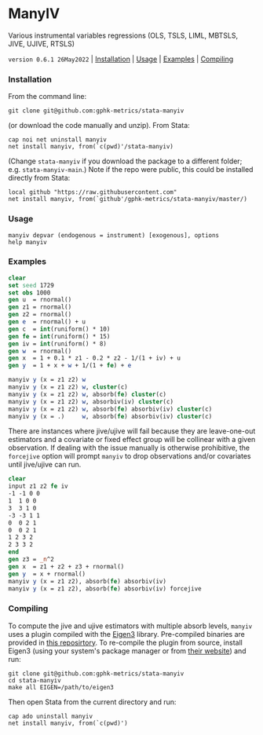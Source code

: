 ManyIV
======

Various instrumental variables regressions (OLS, TSLS, LIML, MBTSLS, JIVE, UJIVE, RTSLS)

`version 0.6.1 26May2022` | [Installation](#installation) | [Usage](#usage) | [Examples](#examples) | [Compiling](#compiling)

### Installation

From the command line:

```
git clone git@github.com:gphk-metrics/stata-manyiv
```

(or download the code manually and unzip). From Stata:

```
cap noi net uninstall manyiv
net install manyiv, from(`c(pwd)'/stata-manyiv)
```

(Change `stata-manyiv` if you download the package to a different
folder; e.g. `stata-manyiv-main`.) Note if the repo were public, this
could be installed directly from Stata:

```
local github "https://raw.githubusercontent.com"
net install manyiv, from(`github'/gphk-metrics/stata-manyiv/master/)
```

### Usage

```
manyiv depvar (endogenous = instrument) [exogenous], options
help manyiv
```

### Examples

```stata
clear
set seed 1729
set obs 1000
gen u  = rnormal()
gen z1 = rnormal()
gen z2 = rnormal()
gen e  = rnormal() + u
gen c  = int(runiform() * 10)
gen fe = int(runiform() * 15)
gen iv = int(runiform() * 8)
gen w  = rnormal()
gen x  = 1 + 0.1 * z1 - 0.2 * z2 - 1/(1 + iv) + u
gen y  = 1 + x + w + 1/(1 + fe) + e

manyiv y (x = z1 z2) w
manyiv y (x = z1 z2) w, cluster(c)
manyiv y (x = z1 z2) w, absorb(fe) cluster(c)
manyiv y (x = z1 z2) w, absorbiv(iv) cluster(c)
manyiv y (x = z1 z2) w, absorb(fe) absorbiv(iv) cluster(c)
manyiv y (x = .)     w, absorb(fe) absorbiv(iv) cluster(c)
```

There are instances where jive/ujive will fail because they are
leave-one-out estimators and a covariate or fixed effect group will be
collinear with a given observation. If dealing with the issue manually
is otherwise prohibitive, the `forcejive` option will prompt `manyiv` to
drop observations and/or covariates until jive/ujive can run.

```stata
clear
input z1 z2 fe iv
-1 -1 0 0
1  1 0 0
3  3 1 0
-3 -3 1 1
0  0 2 1
0  0 2 1
1 2 3 2
2 3 3 2
end
gen z3 = _n^2
gen x  = z1 + z2 + z3 + rnormal()
gen y  = x + rnormal()
manyiv y (x = z1 z2), absorb(fe) absorbiv(iv)
manyiv y (x = z1 z2), absorb(fe) absorbiv(iv) forcejive
```

### Compiling

To compute the jive and ujive estimators with multiple absorb levels, `manyiv` uses a plugin compiled with the [Eigen3](https://eigen.tuxfamily.org/index.php?title=Main_Page) library. Pre-compiled binaries are provided in [this reposirtory](src/build). To re-compile the plugin from source, install Eigen3 (using your system's package manager or from [their website](http://eigen.tuxfamily.org/index.php?title=Main_Page#Download)) and run:

```
git clone git@github.com:gphk-metrics/stata-manyiv
cd stata-manyiv
make all EIGEN=/path/to/eigen3
```

Then open Stata from the current directory and run:

```
cap ado uninstall manyiv
net install manyiv, from(`c(pwd)')
```
